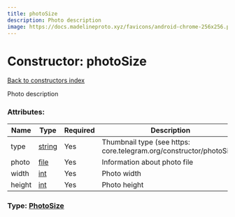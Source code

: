 ```yaml
---
title: photoSize
description: Photo description
image: https://docs.madelineproto.xyz/favicons/android-chrome-256x256.png
---
```

# Constructor: photoSize  
[Back to constructors index](index.md)



Photo description

### Attributes:

| Name     |    Type       | Required | Description |
|----------|---------------|----------|-------------|
|type|[string](../types/string.md) | Yes|Thumbnail type (see https: core.telegram.org/constructor/photoSize)|
|photo|[file](../constructors/file.md) | Yes|Information about photo file|
|width|[int](../types/int.md) | Yes|Photo width|
|height|[int](../types/int.md) | Yes|Photo height|



### Type: [PhotoSize](../types/PhotoSize.md)


